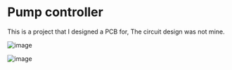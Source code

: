 # Pump controller
 This is a project that I designed a PCB for, The circuit design was not mine.

 ![image](https://github.com/manupawickramasinghe/Pump-controller/assets/73810867/fc8b02e8-f722-4544-983b-84534525a4ea)

 ![image](https://github.com/manupawickramasinghe/Pump-controller/assets/73810867/280bede0-692d-441a-955f-461aae4c3374)

